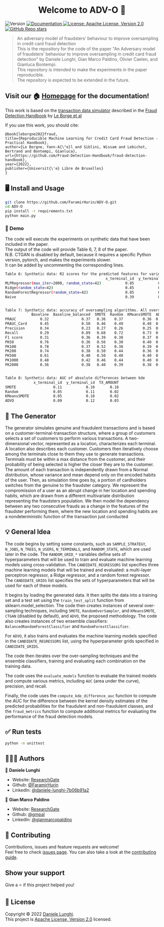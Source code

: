 <h1 align="center">Welcome to ADV-O 👋</h1>
<p>
  <img alt="Version" src="https://img.shields.io/badge/version-0.2.0-blue.svg?cacheSeconds=2592000" />
  <a href="docs" target="_blank">
    <img alt="Documentation" src="https://img.shields.io/badge/documentation-yes-brightgreen.svg" />
  </a>
  <a href="https://opensource.org/licenses/Apache-2.0" target="_blank">
    <img alt="License: Apache License, Version 2.0" src="https://img.shields.io/badge/license-Apache%202-blue" /
  </a>
  <a href="https://github.com/FaramirHurin/ADV-O" target="_blank">
    <img alt="GitHub Repo stars" src="https://img.shields.io/github/stars/FaramirHurin/ADV-O?style=social">
  </a>
   

  
<!--
  <a href="https://codecov.io/gh/kefranabg/readme-md-generator">
    <img src="https://codecov.io/gh/kefranabg/readme-md-generator/branch/master/graph/badge.svg" />
  </a>
-->
</p>

> An adversary model of fraudsters’ behaviour to improve oversampling in credit card fraud detection <br>
This is the repository for the code of the paper "An Adversary model of fraudsters’ behaviour to improve oversampling in credit card fraud detection" by Daniele Lunghi, Gian Marco Paldino, Olivier Caelen, and Gianluca Bontempi. <br>
This repository is intended to make the experiments in the paper reproducible. <br>
The repository is expected to be extended in the future. <br>


## Visit our 🏠 [Homepage](https://FaramirHurin.github.io/ADV-O/) for the documentation!

This work is based on the [transaction data simulator](https://fraud-detection-handbook.github.io/fraud-detection-handbook/Chapter_3_GettingStarted/SimulatedDataset.html) described in the [Fraud Detection Handbook](https://fraud-detection-handbook.github.io/fraud-detection-handbook/Foreword.html) by [Le Borge et al](https://fraud-detection-handbook.github.io/fraud-detection-handbook/Foreword.html#authors)

If you use this work, you should cite: 
```
@book{leborgne2022fraud,
title={Reproducible Machine Learning for Credit Card Fraud Detection - Practical Handbook},
author={Le Borgne, Yann-A{\"e}l and Siblini, Wissam and Lebichot, Bertrand and Bontempi, Gianluca},
url={https://github.com/Fraud-Detection-Handbook/fraud-detection-handbook},
year={2022},
publisher={Universit{\'e} Libre de Bruxelles}
}
```
  
## 🖥️ Install and Usage

```sh
git clone https://github.com/FaramirHurin/ADV-O.git
cd ADV-O
pip install -r requirements.txt
python main.py
```

### 🦾 Demo

The code will execute the experiments on synthetic data that have been included in the paper. <br>
The output of the code will provide Table 6, 7, 8 of the paper. <br>
N.B. CTGAN is disabled by default, because it requires a specific Python version, pytorch, and makes the experiments slower.<br>
It can be added by uncommenting the corresponding lines. <br>
```sh
Table 6: Synthetic data: R2 scores for the predicted features for various regressors.
                                              x_terminal_id  y_terminal_id  TX_AMOUNT
MLPRegressor(max_iter=2000, random_state=42)           0.85           0.59       0.94
Ridge(random_state=42)                                 0.85           0.58       0.93
RandomForestRegressor(random_state=42)                 0.85           0.59       0.90
Naive                                                  0.39           0.54       0.91


Table 7: Synthetic data: accuracy of oversampling algorithms. All oversampling algorithms have been tested using a Balanced Random Forest. No oversampling has been tested with a classic Random Forest ('Baseline'),  and a Balanced Random Forest ('Baseline balanced').
            Baseline  Baseline_balanced  SMOTE  Random  KMeansSMOTE  ADVO
PRAUC           0.32               0.37   0.36    0.37         0.36  0.37
PRAUC_Card      0.45               0.50   0.46    0.49         0.48  0.48
Precision       0.34               0.23   0.27    0.26         0.25  0.27
Recall          0.29               0.89   0.68    0.72         0.73  0.69
F1 score        0.31               0.36   0.39    0.38         0.37  0.39
PK50            0.76               0.36   0.56    0.30         0.40  0.42
PK100           0.78               0.37   0.52    0.38         0.39  0.45
PK200           0.74               0.38   0.50    0.44         0.36  0.55
PK500           0.61               0.40   0.50    0.40         0.40  0.55
PK1000          0.48               0.42   0.46    0.44         0.40  0.48
PK2000          0.36               0.38   0.40    0.39         0.38  0.41


Table 8: Synthetic data: AUC of absolute differences between kde
             x_terminal_id  y_terminal_id  TX_AMOUNT
SMOTE                 0.11           0.10       0.18
Random                0.05           0.11       0.02
KMeansSMOTE           0.05           0.10       0.02
ADVO                  0.09           0.12       0.03
```
## 🧠 The Generator
The generator simulates genuine and fraudulent transactions and is based on a customer-terminal-transaction structure, where a group of customers selects a set of customers to perform various transactions. A two-dimensional vector, represented as a location, characterizes each terminal. A location also describes each customer.
Customers then iteratively choose among the terminals close to them they use to generate transactions. Terminals must be within a max distance from the customer, and their probability of being selected is higher the closer they are to the customer. The amount of each transaction is independently drawn from a Normal distribution, whose variance and mean depend only on the encoded habits of the user. 
Then, as simulation time goes by, a portion of cardholders switches from the genuine to the fraudster category. 
We represent the compromission of a user as an abrupt change in her location and spending habits, which are drawn from a different multivariate distribution representing the fraudsters population.
We then model the dependency between any two consecutive frauds as a change in the features of the fraudster performing them, where the new location and spending habits are a nondeterministic function of the transaction just conducted
  
## 💡 General Idea
The code begins by setting some constants, such as `SAMPLE_STRATEGY`, `N_JOBS`, `N_TREES`, `N_USERS`, `N_TERMINALS`, and `RANDOM_STATE`, which are used later in the code. The `RANDOM_GRID_*` variables define sets of hyperparameters that will be used to train and evaluate machine learning models using cross-validation. The `CANDIDATE_REGRESSORS` list specifies three machine learning models that will be trained and evaluated: a multi-layer perceptron regressor, a Ridge regressor, and a random forest regressor. The `CANDIDATE_GRIDS` list specifies the sets of hyperparameters that will be used for each of these models.

It begins by loading the generated data. It then splits the data into a training set and a test set using the `train_test_split` function from sklearn.model_selection. The code then creates instances of several over-sampling techniques, including `SMOTE`, `RandomOverSampler`, and `KMeansSMOTE`, `CTGAN` (disabled by default), and `ADVO`, the proposed methodology. The code also creates instances of two ensemble classifiers: `BalancedRandomForestClassifier` and `RandomForestClassifier`.

For `ADVO`, it also trains and evaluates the machine learning models specified in the `CANDIDATE_REGRESSORS` list, using the hyperparameter grids specified in `CANDIDATE_GRIDS`. 

The code then iterates over the over-sampling techniques and the ensemble classifiers, training and evaluating each combination on the training data.

The code uses the `evaluate_models` function to evaluate the trained models and compute various metrics, including `AUC` (area under the curve), precision, and recall.

Finally, the code uses the `compute_kde_difference_auc` function to compute the AUC for the difference between the kernel density estimates of the predicted probabilities for the fraudulent and non-fraudulent classes, and the `fraud_metrics` function to compute additional metrics for evaluating the performance of the fraud detection models.



## ✅ Run tests

```sh
python -m unittest
```

## 👩🏻‍💻 Authors

👤 **Daniele Lunghi**

* Website: [ResearchGate](https://www.researchgate.net/profile/Daniele-Lunghi)
* Github: [@FaramirHurin](https://github.com/FaramirHurin)
* LinkedIn: [@daniele-lunghi-7b06b91a2](https://linkedin.com/in/daniele-lunghi-7b06b91a2)

👤 **Gian Marco Paldino**

* Website: [ResearchGate](https://www.researchgate.net/profile/Gian-Marco-Paldino-2)
* Github: [@gmpal](https://github.com/gmpal)
* LinkedIn: [@gianmarcopaldino](https://linkedin.com/in/gianmarcopaldino)


## 🤝 Contributing

Contributions, issues and feature requests are welcome!<br />Feel free to check [issues page](https://github.com/FaramirHurin/ADV-O/issues). You can also take a look at the [contributing guide](https://github.com/FaramirHurin/ADV-O/blob/main/contributing.rst).

## Show your support

Give a ⭐️ if this project helped you!

## 📝 License

Copyright © 2022 [Daniele Lunghi](https://github.com/FaramirHurin).<br />
This project is [Apache License, Version 2.0](https://opensource.org/licenses/Apache-2.0) licensed.
